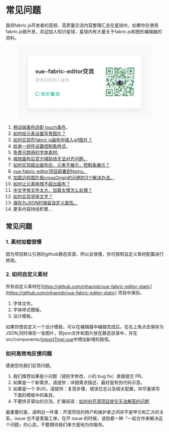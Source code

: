 

# 常见问题

我将fabric.js开发者的高频、高质量交流内容整理汇总在星球内，如果你在使用fabric.js做开发，欢迎加入知识星球，星球内有大量关于fabric.js和图形编辑器的资料。

<figure><img src="/public/231202037-18fe913f-81ab-4cd6-aa87-ada471e27586.png" alt=""><figcaption></figcaption></figure>

1. [移动端事件适配 touch事件](https://t.zsxq.com/0d8Fph4ZX)。
2. [如何给元素设置背景图片？](https://t.zsxq.com/0dx3Iu1cH)
3. [如何实现在fabric.js画布中插入gif图片？](https://t.zsxq.com/0doQ8rrO9)
4. [给单一组件设置控制条样式](https://t.zsxq.com/0dWA1cHRy)。
5. [免费可商用的字体素材](https://t.zsxq.com/0dUxqJzDb)。
6. [缩放画布后官方辅助线无法对齐问题。](https://t.zsxq.com/0dR73U5ej)
7. [如何实现超出画布后，元素不展示，控制条展示？](https://t.zsxq.com/0dqg0G8It)
8. [vue-fabric-editor项目部署到Nginx。](https://t.zsxq.com/0dLuVgHou)
9. [加载远程图片报crossOrigin的问题的3个解决办法。](https://t.zsxq.com/0dao4OZbn)
10. [如何让元素拖拽不超出画布？](https://t.zsxq.com/0dU4AXIlV)
11. [中文字体文件太大，加载太慢怎么处理？](https://t.zsxq.com/0daMiTHZG)
12. [如何实现竖排文字？](https://t.zsxq.com/0dM3rUhs3)
13. [保存为JSON时保留自定义属性。](https://t.zsxq.com/0dBRjf2Lg)
14. 更多内容持续积累...


## 常见问题

### 1. 素材加载很慢

因为项目默认引用的github静态资源，所以会很慢，你可按照自定义素材配置进行修改。

### 2. 如何自定义素材

所有自定义素材在[https://github.com/nihaojob/vue-fabric-editor-static](https://github.com/nihaojob/vue-fabric-editor-static) 项目中保存。

1. 字体文件。
2. 字体样式模板。
3. 设计模板。

如果你想自定义一个设计模板，可以在编辑器中编辑完成后，在右上角点击保存为JSON,同时保存一张图片，将json文件和图片放在静态目录中，并在src/components/[importTmpl.vue](http://importtmpl.vue/)中增加新增的路径。


### 如何高效地反馈问题

感谢您向我们反馈问题。

1. 我们推荐如果是小问题（错别字修改，小的 bug fix）直接提交 PR。
2. 如果是一个新需求，请提供：详细需求描述，最好是有伪代码示意。
3. 如果是一个 BUG，请提供：复现步骤，错误日志以及相关配置，并尽量填写下面的模板中的条目。
4. 不要挤牙膏似的交流，扩展阅读：[如何向开源项目提交无法解答的问题](https://zhuanlan.zhihu.com/p/25795393)

最重要的是，请明白一件事：开源项目的用户和维护者之间并不是甲方和乙方的关系，issue 也不是客服工单。在开 issue 的时候，请抱着一种『一起合作来解决这个问题』的心态，不要期待我们单方面地为你服务。
